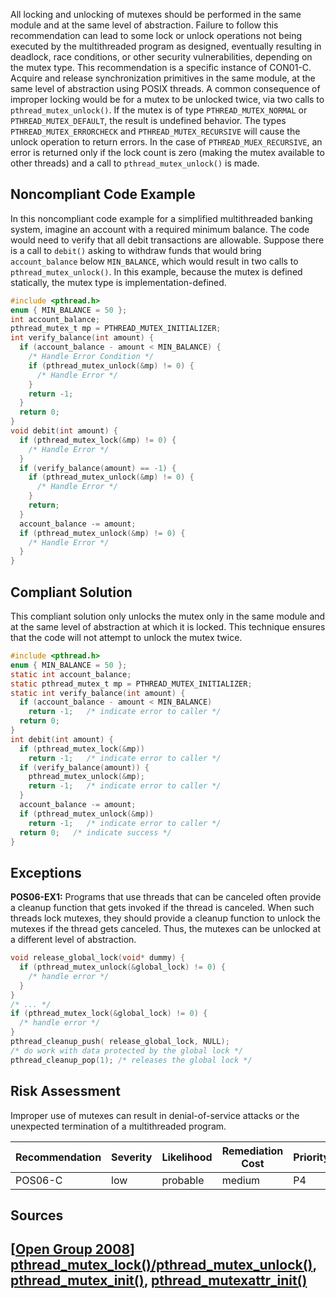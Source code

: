 All locking and unlocking of mutexes should be performed in the same module and at the same level of abstraction. Failure to follow this recommendation can lead to some lock or unlock operations not being executed by the multithreaded program as designed, eventually resulting in deadlock, race conditions, or other security vulnerabilities, depending on the mutex type. This recommendation is a specific instance of CON01-C. Acquire and release synchronization primitives in the same module, at the same level of abstraction using POSIX threads.
A common consequence of improper locking would be for a mutex to be unlocked twice, via two calls to `pthread_mutex_unlock()`. If the mutex is of type `PTHREAD_MUTEX_NORMAL` or `PTHREAD_MUTEX_DEFAULT`, the result is undefined behavior. The types `PTHREAD_MUTEX_ERRORCHECK` and `PTHREAD_MUTEX_RECURSIVE` will cause the unlock operation to return errors. In the case of `PTHREAD_MUEX_RECURSIVE`, an error is returned only if the lock count is zero (making the mutex available to other threads) and a call to `pthread_mutex_unlock()` is made.
## Noncompliant Code Example
In this noncompliant code example for a simplified multithreaded banking system, imagine an account with a required minimum balance. The code would need to verify that all debit transactions are allowable. Suppose there is a call to `debit()` asking to withdraw funds that would bring `account_balance` below `MIN_BALANCE`, which would result in two calls to `pthread_mutex_unlock()`. In this example, because the mutex is defined statically, the mutex type is implementation-defined.
``` c
#include <pthread.h>
enum { MIN_BALANCE = 50 };
int account_balance;
pthread_mutex_t mp = PTHREAD_MUTEX_INITIALIZER;
int verify_balance(int amount) {
  if (account_balance - amount < MIN_BALANCE) {
    /* Handle Error Condition */
    if (pthread_mutex_unlock(&mp) != 0) {
      /* Handle Error */
    }
    return -1;
  }
  return 0;
}
void debit(int amount) {
  if (pthread_mutex_lock(&mp) != 0) {
    /* Handle Error */
  }
  if (verify_balance(amount) == -1) {
    if (pthread_mutex_unlock(&mp) != 0) {
      /* Handle Error */
    }
    return;
  }
  account_balance -= amount;
  if (pthread_mutex_unlock(&mp) != 0) {
    /* Handle Error */
  }
}
```
## Compliant Solution
This compliant solution only unlocks the mutex only in the same module and at the same level of abstraction at which it is locked. This technique ensures that the code will not attempt to unlock the mutex twice.
``` c
#include <pthread.h>
enum { MIN_BALANCE = 50 };
static int account_balance;
static pthread_mutex_t mp = PTHREAD_MUTEX_INITIALIZER;
static int verify_balance(int amount) {
  if (account_balance - amount < MIN_BALANCE)
    return -1;   /* indicate error to caller */
  return 0;
}
int debit(int amount) {
  if (pthread_mutex_lock(&mp))
    return -1;   /* indicate error to caller */
  if (verify_balance(amount)) {
    pthread_mutex_unlock(&mp);
    return -1;   /* indicate error to caller */
  }
  account_balance -= amount;
  if (pthread_mutex_unlock(&mp))
    return -1;   /* indicate error to caller */
  return 0;   /* indicate success */
}
```
## Exceptions
**POS06-EX1:** Programs that use threads that can be canceled often provide a cleanup function that gets invoked if the thread is canceled. When such threads lock mutexes, they should provide a cleanup function to unlock the mutexes if the thread gets canceled. Thus, the mutexes can be unlocked at a different level of abstraction.
``` c
void release_global_lock(void* dummy) {
  if (pthread_mutex_unlock(&global_lock) != 0) {
    /* handle error */
  }
}
/* ... */
if (pthread_mutex_lock(&global_lock) != 0) {
  /* handle error */
}
pthread_cleanup_push( release_global_lock, NULL);
/* do work with data protected by the global lock */
pthread_cleanup_pop(1); /* releases the global lock */
```
## Risk Assessment
Improper use of mutexes can result in denial-of-service attacks or the unexpected termination of a multithreaded program.

| Recommendation | Severity | Likelihood | Remediation Cost | Priority | Level |
| ----|----|----|----|----|----|
| POS06-C | low | probable | medium | P4 | L3 |

## Sources
\[[Open Group 2008](AA.-Bibliography_87152170.html#AA.Bibliography-OpenGroup08)\] [pthread_mutex_lock()/pthread_mutex_unlock()](http://www.opengroup.org/onlinepubs/9699919799/functions/pthread_mutex_lock.html), [pthread_mutex_init()](http://www.opengroup.org/onlinepubs/9699919799/functions/pthread_mutex_init.html), [pthread_mutexattr_init()](http://www.opengroup.org/onlinepubs/9699919799/functions/pthread_mutexattr_init.html)
------------------------------------------------------------------------
[](https://www.securecoding.cert.org/confluence/display/seccode/CON00-C.+Avoid+race+conditions+with+multiple+threads?showChildren=false&showComments=false) [](https://www.securecoding.cert.org/confluence/pages/viewpage.action?pageId=46498126) [](https://www.securecoding.cert.org/confluence/display/seccode/POS30-C.+Use+the+readlink%28%29+function+properly)
